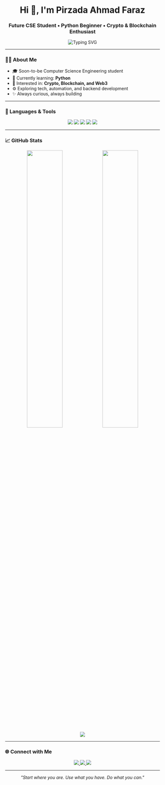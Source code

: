 <h1 align="center">Hi 👋, I'm Pirzada Ahmad Faraz</h1>
<h3 align="center">Future CSE Student • Python Beginner • Crypto & Blockchain Enthusiast</h3>

<p align="center">
  <img src="https://readme-typing-svg.demolab.com?font=Fira+Code&pause=1000&center=true&vCenter=true&width=500&lines=Aspiring+Software+Engineer;Exploring+Crypto+%26+Blockchain;Python+Learner;Tech+Enthusiast+🚀" alt="Typing SVG" />
</p>

---

### 👨‍💻 About Me

- 🎓 Soon-to-be Computer Science Engineering student  
- 🐍 Currently learning: **Python**  
- 💸 Interested in: **Crypto, Blockchain, and Web3**  
- ⚙️ Exploring tech, automation, and backend development  
- ✨ Always curious, always building  

---

### 🧰 Languages & Tools

<p align="center">
  <img src="https://img.shields.io/badge/Python-3776AB?style=flat-square&logo=python&logoColor=white" />
  <img src="https://img.shields.io/badge/Linux-FCC624?style=flat-square&logo=linux&logoColor=black" />
  <img src="https://img.shields.io/badge/VS%20Code-007ACC?style=flat-square&logo=visual-studio-code&logoColor=white" />
  <img src="https://img.shields.io/badge/Bitcoin-F7931A?style=flat-square&logo=bitcoin&logoColor=white" />
  <img src="https://img.shields.io/badge/Ethereum-3C3C3D?style=flat-square&logo=ethereum&logoColor=white" />
</p>

---

### 📈 GitHub Stats

<p align="center">
  <img src="https://github-readme-stats.vercel.app/api?username=pirzada-ahmadfaraz&show_icons=true&theme=github_dark&hide_border=true" width="48%" />
  <img src="https://github-readme-streak-stats.herokuapp.com/?user=pirzada-ahmadfaraz&theme=github-dark&hide_border=true" width="48%" />
</p>

<p align="center">
  <img src="https://github-profile-trophy.vercel.app/?username=pirzada-ahmadfaraz&theme=flat&no-frame=true&row=1" />
</p>

---

### 🌐 Connect with Me

<p align="center">
  <a href="https://twitter.com/ahmnadfaraz_01" target="_blank">
    <img src="https://img.shields.io/badge/Twitter-%231DA1F2.svg?&style=flat-square&logo=twitter&logoColor=white" />
  </a>
  <a href="https://linkedin.com/in/pirzadaahmadfaraz" target="_blank">
    <img src="https://img.shields.io/badge/LinkedIn-%230077B5.svg?&style=flat-square&logo=linkedin&logoColor=white" />
  </a>
  <a href="https://instagram.com/ahmadfaraz_01" target="_blank">
    <img src="https://img.shields.io/badge/Instagram-%23E4405F.svg?&style=flat-square&logo=instagram&logoColor=white" />
  </a>
</p>

---

<p align="center"><i>"Start where you are. Use what you have. Do what you can."</i></p>
